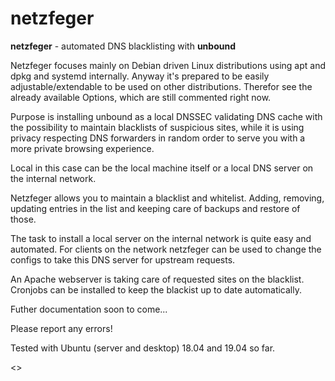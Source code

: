 # netzfeger
**netzfeger** - automated DNS blacklisting with **unbound**



Netzfeger focuses mainly on Debian driven Linux distributions using apt and dpkg and systemd internally.
Anyway it's prepared to be easily adjustable/extendable to be used on other distributions.
Therefor see the already available Options, which are still commented right now.


Purpose is installing unbound as a local DNSSEC validating DNS cache with the possibility to maintain blacklists of suspicious sites,
while it is using privacy respecting DNS forwarders in random order to serve you with a more private browsing experience.

Local in this case can be the local machine itself or a local DNS server on the internal network.

Netzfeger allows you to maintain a blacklist and whitelist.
Adding, removing, updating entries in the list and keeping care of backups and restore of those.

The task to install a local server on the internal network is quite easy and automated.
For clients on the network netzfeger can be used to change the configs to take this DNS server for upstream requests.

An Apache webserver is taking care of requested sites on the blacklist.
Cronjobs can be installed to keep the blackist up to date automatically.


Futher documentation soon to come...


Please report any errors!


Tested with Ubuntu (server and desktop) 18.04 and 19.04 so far.



<<HELP text here>>





